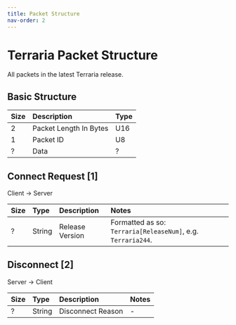 ```yaml
---
title: Packet Structure
nav-order: 2
---
```


# Terraria Packet Structure
All packets in the latest Terraria release.

## Basic Structure
| Size | Description            | Type |
|:-----|:-----------------------|:-----|
| 2    | Packet Length In Bytes | U16  |
| 1    | Packet ID              | U8   |
| ?    | Data                   | ?    |

## Connect Request [1]
Client -> Server

| Size | Type   | Description     | Notes                                                        |
|:-----|:-------|:----------------|:-------------------------------------------------------------|
| ?    | String | Release Version | Formatted as so: `Terraria[ReleaseNum]`, e.g. `Terraria244`. |
## Disconnect [2]
Server -> Client

| Size | Type   | Description       | Notes |
|:-----|:-------|:------------------|:------|
| ?    | String | Disconnect Reason | -     |
